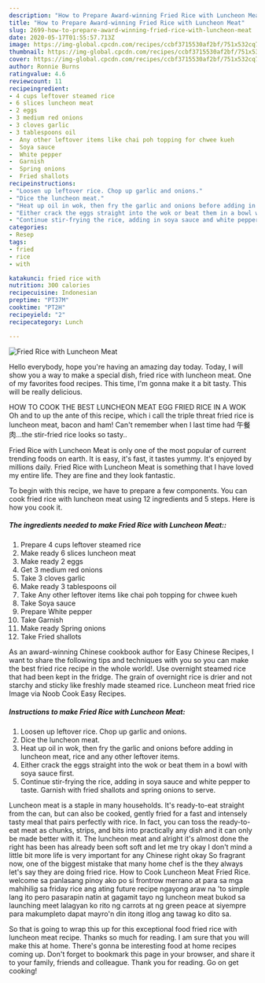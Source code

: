 ```yaml
---
description: "How to Prepare Award-winning Fried Rice with Luncheon Meat"
title: "How to Prepare Award-winning Fried Rice with Luncheon Meat"
slug: 2699-how-to-prepare-award-winning-fried-rice-with-luncheon-meat
date: 2020-05-17T01:55:57.713Z
image: https://img-global.cpcdn.com/recipes/ccbf3715530af2bf/751x532cq70/fried-rice-with-luncheon-meat-recipe-main-photo.jpg
thumbnail: https://img-global.cpcdn.com/recipes/ccbf3715530af2bf/751x532cq70/fried-rice-with-luncheon-meat-recipe-main-photo.jpg
cover: https://img-global.cpcdn.com/recipes/ccbf3715530af2bf/751x532cq70/fried-rice-with-luncheon-meat-recipe-main-photo.jpg
author: Ronnie Burns
ratingvalue: 4.6
reviewcount: 11
recipeingredient:
- 4 cups leftover steamed rice
- 6 slices luncheon meat
- 2 eggs
- 3 medium red onions
- 3 cloves garlic
- 3 tablespoons oil
-  Any other leftover items like chai poh topping for chwee kueh
-  Soya sauce
-  White pepper
-  Garnish
-  Spring onions
-  Fried shallots
recipeinstructions:
- "Loosen up leftover rice. Chop up garlic and onions."
- "Dice the luncheon meat."
- "Heat up oil in wok, then fry the garlic and onions before adding in luncheon meat, rice and any other leftover items."
- "Either crack the eggs straight into the wok or beat them in a bowl with soya sauce first."
- "Continue stir-frying the rice, adding in soya sauce and white pepper to taste. Garnish with fried shallots and spring onions to serve."
categories:
- Resep
tags:
- fried
- rice
- with

katakunci: fried rice with
nutrition: 300 calories
recipecuisine: Indonesian
preptime: "PT37M"
cooktime: "PT2H"
recipeyield: "2"
recipecategory: Lunch

---
```



![Fried Rice with Luncheon Meat](https://img-global.cpcdn.com/recipes/ccbf3715530af2bf/751x532cq70/fried-rice-with-luncheon-meat-recipe-main-photo.jpg)

Hello everybody, hope you're having an amazing day today. Today, I will show you a way to make a special dish, fried rice with luncheon meat. One of my favorites food recipes. This time, I'm gonna make it a bit tasty. This will be really delicious.

HOW TO COOK THE BEST LUNCHEON MEAT EGG FRIED RICE IN A WOK Oh and to up the ante of this recipe, which i call the triple threat fried rice is luncheon meat, bacon and ham! Can&#39;t remember when I last time had 午餐肉…the stir-fried rice looks so tasty..

Fried Rice with Luncheon Meat is only one of the most popular of current trending foods on earth. It is easy, it's fast, it tastes yummy. It's enjoyed by millions daily. Fried Rice with Luncheon Meat is something that I have loved my entire life. They are fine and they look fantastic.


To begin with this recipe, we have to prepare a few components. You can cook fried rice with luncheon meat using 12 ingredients and 5 steps. Here is how you cook it.

##### The ingredients needed to make Fried Rice with Luncheon Meat::

1. Prepare 4 cups leftover steamed rice
1. Make ready 6 slices luncheon meat
1. Make ready 2 eggs
1. Get 3 medium red onions
1. Take 3 cloves garlic
1. Make ready 3 tablespoons oil
1. Take  Any other leftover items like chai poh topping for chwee kueh
1. Take  Soya sauce
1. Prepare  White pepper
1. Take  Garnish
1. Make ready  Spring onions
1. Take  Fried shallots


As an award-winning Chinese cookbook author for Easy Chinese Recipes, I want to share the following tips and techniques with you so you can make the best fried rice recipe in the whole world!. Use overnight steamed rice that had been kept in the fridge. The grain of overnight rice is drier and not starchy and sticky like freshly made steamed rice. Luncheon meat fried rice Image via Noob Cook Easy Recipes. 

##### Instructions to make Fried Rice with Luncheon Meat:

1. Loosen up leftover rice. Chop up garlic and onions.
1. Dice the luncheon meat.
1. Heat up oil in wok, then fry the garlic and onions before adding in luncheon meat, rice and any other leftover items.
1. Either crack the eggs straight into the wok or beat them in a bowl with soya sauce first.
1. Continue stir-frying the rice, adding in soya sauce and white pepper to taste. Garnish with fried shallots and spring onions to serve.


Luncheon meat is a staple in many households. It&#39;s ready-to-eat straight from the can, but can also be cooked, gently fried for a fast and intensely tasty meal that pairs perfectly with rice. In fact, you can toss the ready-to-eat meat as chunks, strips, and bits into practically any dish and it can only be made better with it. The luncheon meat and alright it&#39;s almost done the right has been has already been soft soft and let me try okay I don&#39;t mind a little bit more life is very important for any Chinese right okay So fragrant now, one of the biggest mistake that many home chef is the they always let&#39;s say they are doing fried rice. How to Cook Luncheon Meat Fried Rice. welcome sa panlasang pinoy ako po si frontrow merrano at para sa mga mahihilig sa friday rice ang ating future recipe ngayong araw na &#39;to simple lang ito pero pasarapin natin at gagamit tayo ng luncheon meat bukod sa launching meet lalagyan ko rito ng carrots at ng green peace at siyempre para makumpleto dapat mayro&#39;n din itong itlog ang tawag ko dito sa. 

So that is going to wrap this up for this exceptional food fried rice with luncheon meat recipe. Thanks so much for reading. I am sure that you will make this at home. There's gonna be interesting food at home recipes coming up. Don't forget to bookmark this page in your browser, and share it to your family, friends and colleague. Thank you for reading. Go on get cooking!
